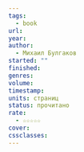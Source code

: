 ```yaml
---
tags:
  - book
url: 
year: 
author:
  - Михаил Булгаков
started: ""
finished: 
genres: 
volume: 
timestamp: 
units: страниц
status: прочитано
rate:
  - ☆☆☆☆☆
cover: 
cssclasses:
---
```

